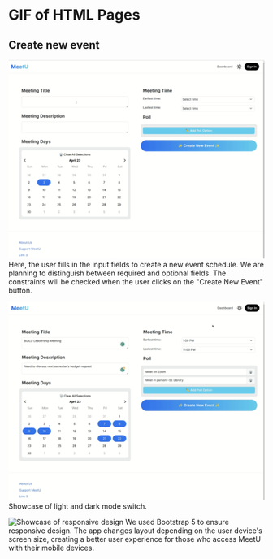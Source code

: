 # GIF of HTML Pages

## Create new event

![Overview of create new event page](create_new_event.gif)
Here, the user fills in the input fields to create a new event schedule. We are planning to distinguish between required and optional fields. The constraints will be checked when the user clicks on the "Create New Event" button.

![Showcase light and dark mode switch](dark_mode.gif)
Showcase of light and dark mode switch.

![Showcase of responsive design](size_change.gif)
We used Bootstrap 5 to ensure responsive design. The app changes layout depending on the user device's screen size, creating a better user experience for those who access MeetU with their mobile devices.
